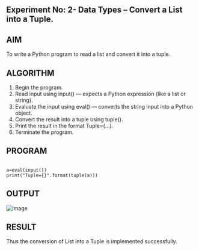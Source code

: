 ## Experiment No: 2- Data Types – Convert a List into a Tuple.

## AIM  
To write a Python program to read a list and convert it into a tuple.

## ALGORITHM  
1. Begin the program.  
2. Read input using input() — expects a Python expression (like a list or string).
3. Evaluate the input using eval() — converts the string input into a Python object.
4. Convert the result into a tuple using tuple().
5. Print the result in the format Tuple=(...). 
6. Terminate the program.

## PROGRAM
```

a=eval(input())
print("Tuple={}".format(tuple(a)))
```
## OUTPUT

![image](https://github.com/user-attachments/assets/b79ea964-fbd0-4b40-9356-6af99d66d1cf)

## RESULT

Thus the conversion of List into a Tuple is implemented successfully.
